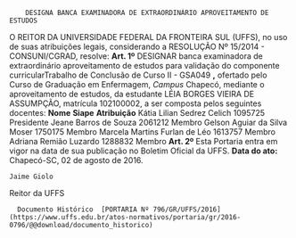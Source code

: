         DESIGNA BANCA EXAMINADORA DE EXTRAORDINÁRIO APROVEITAMENTO DE ESTUDOS  

 O REITOR DA UNIVERSIDADE FEDERAL DA FRONTEIRA SUL (UFFS), no uso de suas atribuições legais, considerando a RESOLUÇÃO Nº 15/2014 - CONSUNI/CGRAD, resolve:   **Art. 1º** DESIGNAR banca examinadora de extraordinário aproveitamento de estudos para validação do componente curricularTrabalho de Conclusão de Curso II - GSA049 **,** ofertado pelo Curso de Graduação em Enfermagem, *Campus* Chapecó, mediante o aproveitamento de estudos, da estudante LÉIA BORGES VIEIRA DE ASSUMPÇÃO, matrícula 102100002, a ser composta pelos seguintes docentes:     **Nome**    **Siape**    **Atribuição**      Kátia Lilian Sedrez Celich   1095725   Presidente     Jeane Barros de Souza   2061212   Membro     Gelson Aguiar da Silva Moser   1750175   Membro     Marcela Martins Furlan de Léo   1613757   Membro     Adriana Remião Luzardo   1288832   Membro       **Art. 2º** Esta Portaria entra em vigor na data de sua publicação no Boletim Oficial da UFFS.      **Data do ato:** Chapecó-SC, 02 de agosto de 2016.   
 

    Jaime Giolo   
 Reitor da UFFS 

      Documento Histórico  [PORTARIA Nº 796/GR/UFFS/2016](https://www.uffs.edu.br/atos-normativos/portaria/gr/2016-0796/@@download/documento_historico)     
      